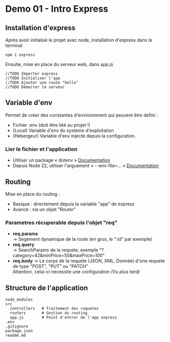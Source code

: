# Demo 01 - Intro Express

## Installation d'express
Après avoir initialisé le projet avec node, installation d'express dans le terminal 
```
npm i express 
```

Ensuite, mise en place du serveur web, dans app.js
```
//TODO Importer express
//TODO Initialiser l'app
//TODO Ajouter une route "hello"
//TODO Démarrer le serveur
```

## Variable d'env
Permet de créer des constantes d'environnment qui peuvent être defini : 
 - Fichier .env (doit être liéé au projet !)
 - (Local) Variable d'env du systeme d'exploitation
 - (Hebergeur) Variable d'env injecté depuis la configuration.

### Lier le fichier et l'application
- Utiliser un package « dotenv » [Documentation](https://www.npmjs.com/package/dotenv)
- Depuis Node 22, utiliser l'arguement « --env-file=... »  [Documentation](https://nodejs.org/en/learn/command-line/how-to-read-environment-variables-from-nodejs)

## Routing
Mise en place du routing :
 - Basique : directement depuis la variable "app" de express
 - Avancé : via un objet "Router"

### Parametres récuperable depuis l'objet "req"
- **req.params**   
  -> Segement dynamique de la route (en gros, le ":id" par exemple)
- **req.query**  
  -> SearchParams de la requete, exemple "?category=42&minPrice=50&maxPrice=100"
- **req.body**
  -> Le corps de la requete (JSON, XML, Donnée) d'une requete de type "POST", "PUT" ou "PATCH"  
  Attention, celui-ci necessite une configuration _(Vu plus tard)_

## Structure de l'application
```
node_modules
src
  controllers   # Traitement des requetes
  routers       # Gestion du routing
  app.js        # Point d'entrer de l'app express
.env
.gitignore
package.json
readme.md
```
